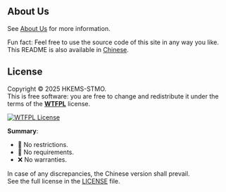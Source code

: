 ## About Us
See [About Us](https://github.com/HKEMS-STMO/New-official-website/blob/main/README.md "About Us") for more information.

Fun fact: Feel free to use the source code of this site in any way you like.  
This README is also available in [Chinese](README.md).

## License
Copyright © 2025 HKEMS-STMO.  
This is free software: you are free to change and redistribute it under the terms of the [**WTFPL**](http://www.wtfpl.net/) license.

[![WTFPL License](https://img.shields.io/badge/License-WTFPL-brightgreen.svg)](http://www.wtfpl.net/)

**Summary**:
- 🚫 No restrictions.
- 📛 No requirements.
- ❌ No warranties.

In case of any discrepancies, the Chinese version shall prevail.  
See the full license in the [LICENSE](LICENSE) file.  
